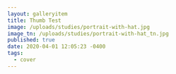 ```yaml
---
layout: galleryitem
title: Thumb Test
image: /uploads/studies/portrait-with-hat.jpg
image_tn: /uploads/studies/portrait-with-hat_tn.jpg
published: true
date: 2020-04-01 12:05:23 -0400
tags:
  - cover
---
```

